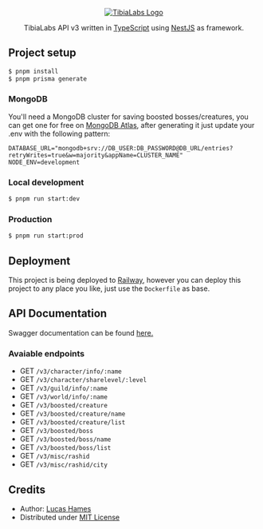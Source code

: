 <p align="center">
  <a href="http://tibialabs.com/" target="blank"><img src="https://i.imgur.com/9jP3lNK.png" alt="TibiaLabs Logo" /></a>
</p>

  <p align="center">TibiaLabs API v3 written in <a href="https://www.typescriptlang.org/" target="_blank">TypeScript</a> using <a href="https://nestjs.com/" target="_blank">NestJS</a> as framework.</p>

## Project setup

```bash
$ pnpm install
$ pnpm prisma generate
```

### MongoDB

You'll need a MongoDB cluster for saving boosted bosses/creatures, you can get one for free on <a href="https://www.mongodb.com/atlas" target="_blank">MongoDB Atlas</a>, after generating it just update your .env with the following pattern:

```env
DATABASE_URL="mongodb+srv://DB_USER:DB_PASSWORD@DB_URL/entries?retryWrites=true&w=majority&appName=CLUSTER_NAME"
NODE_ENV=development
```

### Local development

```bash
$ pnpm run start:dev
```

### Production

```bash
$ pnpm run start:prod
```

## Deployment

This project is being deployed to <a href="https://railway.com?referralCode=rbrq0f" target="_blank">Railway</a>, however you can deploy this project to any place you like, just use the `Dockerfile` as base.

## API Documentation

Swagger documentation can be found <a href="https://docs.tibialabs.com" target="_blank">here.</a>

### Avaiable endpoints

- GET `/v3/character/info/:name`
- GET `/v3/character/sharelevel/:level`
- GET `/v3/guild/info/:name`
- GET `/v3/world/info/:name`
- GET `/v3/boosted/creature`
- GET `/v3/boosted/creature/name`
- GET `/v3/boosted/creature/list`
- GET `/v3/boosted/boss`
- GET `/v3/boosted/boss/name`
- GET `/v3/boosted/boss/list`
- GET `/v3/misc/rashid`
- GET `/v3/misc/rashid/city`

## Credits

- Author: [Lucas Hames](https://github.com/wedz0ff)
- Distributed under [MIT License](LICENSE)

